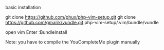 basic installation

git clone https://github.com/phux/php-vim-setup.git
git clone https://github.com/gmarik/vundle.git php-vim-setup/.vim/bundle/vundle

open vim
Enter :BundleInstall

Note: you have to compile the YouCompleteMe plugin manually
